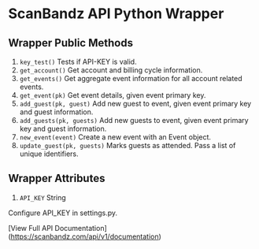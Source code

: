 # ScanBandz API Python Wrapper

## Wrapper Public Methods
1. `key_test()` Tests if API-KEY is valid.
2. `get_account()` Get account and billing cycle information.
3. `get_events()` Get aggregate event information for all account related events.
4. `get_event(pk)` Get event details, given event primary key.
5. `add_guest(pk, guest)` Add new guest to event, given event primary key and guest information.
6. `add_guests(pk, guests)` Add new guests to event, given event primary key and guest information.
7. `new_event(event)` Create a new event with an Event object.
8. `update_guest(pk, guests)` Marks guests as attended. Pass a list of unique identifiers.

## Wrapper Attributes
1. `API_KEY` String

Configure API_KEY in settings.py.

[View Full API Documentation] (https://scanbandz.com/api/v1/documentation)
